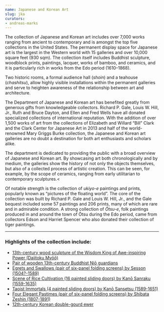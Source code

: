 ```yaml
---
name: Japanese and Korean Art
slug: jka
curators:
- andreas-marks
---
```


The collection of Japanese and Korean art includes over 7,000 works ranging from ancient to contemporary and is amongst the top five collections in the United States. The permanent display space for Japanese art is the largest in the Western world with 15 galleries and over 10,000 square feet (930 sqm). The collection itself includes Buddhist sculpture, woodblock prints, paintings, lacquer, works of bamboo, and ceramics, and it is particularly rich in works from the Edo period (1610–1868).

Two historic rooms, a formal audience hall (<i>shoin</i>) and a teahouse (<i>chashitsu</i>), allow highly visible installations within the permanent galleries and serve to heighten awareness of the relationship between art and architecture.

The Department of Japanese and Korean art has benefited greatly from generous gifts from knowledgeable collectors. Richard P. Gale, Louis W. Hill, Jr., Ruth and Bruce Dayton, and Ellen and Fred Wells have all donated specialized collections of international reputation. With the addition of over 1,500 works of art from the collections of Elizabeth and Willard “Bill” Clark and the Clark Center for Japanese Art in 2013 and half of the world-renowned Mary Griggs Burke collection, the Japanese and Korean art galleries are no doubt a destination for both art enthusiasts and scholars alike.

The department is dedicated to providing the public with a broad overview of Japanese and Korean art. By showcasing art both chronologically and by medium, the galleries show the history of not only the objects themselves, but also of a collected process of artistic creation. This can be seen, for example, by the scope of ceramics, ranging from early utilitarian to contemporary sculptures.<

Of notable strength is the collection of <i>ukiyo-e</i> paintings and prints, popularly known as “pictures of the floating world”. The core of the collection was built by Richard P. Gale and Louis W. Hill, Jr., and the Gale bequest included some 57 paintings and 206 prints, many of which are rare and in admirable condition. A strong collection of <i>Ōtsu-e</i>, folk paintings produced in and around the town of Ōtsu during the Edo period, came from collectors Edson and Harriet Spencer who also donated their collection of tiger paintings.

---

### Highlights of the collection include:

- [13th-century wood sculpture of the Wisdom King of Awe-inspiring Power (Daiitoku Myōō)](https://collections.artsmia.org/index.php?page=detail&id=116725)
- [Pair of wooden 13th-century Buddhist Niō guardians](https://collections.artsmia.org/index.php?page=detail&id=12132)
- [Egrets and Swallows (pair of six-panel folding screens) by Sesson (1504?-1589)](https://collections.artsmia.org/index.php?page=detail&id=1602)
- [Scene of Rice Cultivation (16 painted sliding doors) by Kanō Sanraku (1559-1635)](https://collections.artsmia.org/index.php?page=detail&id=22412)
- [Taoist Immortals (4 painted sliding doors) by Kanō Sansetsu (1589-1651)](https://collections.artsmia.org/index.php?page=detail&id=18574)
- [Four Elegant Pastimes (pair of six-panel folding screens) by Shibata Zeshin (1807-1891)](https://collections.artsmia.org/index.php?page=detail&id=118455)
- [12th-century Korean double-gourd ewer](https://collections.artsmia.org/index.php?page=detail&id=10020)
